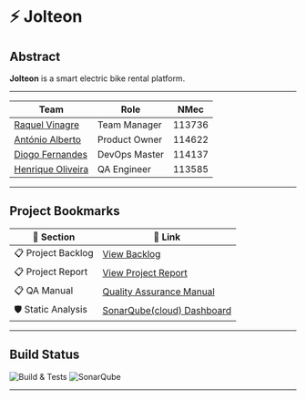 # ⚡ Jolteon

## Abstract
**Jolteon** is a smart electric bike rental platform. 



---

|         **Team**       |   Role           | NMec  |
|--------------------|-------------------|---------|
| [Raquel Vinagre](https://github.com/raquelvinagre)    | Team Manager         | 113736  |
| [António Alberto](https://github.com/antoniocsh)    | Product Owner      | 114622  |
| [Diogo Fernandes](https://github.com/diogux)   | DevOps Master      | 114137  |
| [Henrique Oliveira](https://github.com/Hbmo1) |  QA Engineer      | 113585  |


---

## Project Bookmarks

| 📌 Section             | 🔗 Link |
|-------------------------|--------|
| 📋 Project Backlog       | [View Backlog](https://tqs-project-nikev.atlassian.net/jira/software/projects/JOLTEON/summary) |
| 📋 Project Report       | [View Project Report](https://uapt33090-my.sharepoint.com/:w:/g/personal/raquelvinagre_ua_pt/EUnaIfEcT3NBvdj6KGz9_OIBtLQ8dMT9w9C9SRiL1lt7hg?e=s9Lyrm) |
| 📋 QA Manual       | [Quality Assurance Manual](https://uapt33090-my.sharepoint.com/:w:/r/personal/henrique_bmo_ua_pt/_layouts/15/Doc.aspx?sourcedoc=%7BBBF4D187-4DD1-4E1F-9C52-5390F5285115%7D&file=TQS%20Quality%20Manual%20-%20template.docx&action=default&mobileredirect=true) |
| 🛡️ Static Analysis      | [SonarQube(cloud) Dashboard](https://sonarcloud.io/project/overview?id=Jolteon-TQS_Jolteon) |

---

## Build Status

![Build & Tests](https://github.com/Jolteon-TQS/Jolteon/actions/workflows/backend.yml/badge.svg)
![SonarQube](https://github.com/Jolteon-TQS/Jolteon/actions/workflows/sonar.yml/badge.svg)

---

